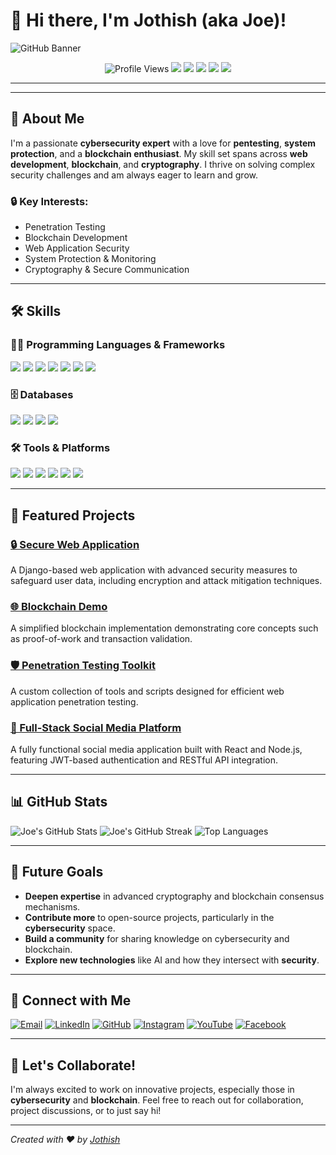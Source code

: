 # 👋 Hi there, I'm **Jothish** (aka Joe)!

![GitHub Banner](https://i.ibb.co/qk8y3qx/github-header-image-2.png)

<p align="center">
  <img src="https://visitor-badge.glitch.me/badge?page_id=Joe6905.visitor-badge" alt="Profile Views" />
  <img src="https://img.shields.io/badge/Cybersecurity%20Enthusiast-%231A1A1A.svg?style=for-the-badge&logo=cybersecurity&logoColor=white"/>
  <img src="https://img.shields.io/badge/Blockchain%20Fan-%23333.svg?style=for-the-badge&logo=blockchain&logoColor=white"/>
  <img src="https://img.shields.io/badge/Frontend%20Developer-%23000.svg?style=for-the-badge&logo=frontenddeveloper&logoColor=white"/>
  <img src="https://img.shields.io/badge/Backend%20Developer-%2300BFFF.svg?style=for-the-badge&logo=backenddeveloper&logoColor=white"/>
  <img src="https://img.shields.io/badge/Open%20Source%20Contributor-%234CAF50.svg?style=for-the-badge&logo=opensourceinitiative&logoColor=white"/>
</p>

---


---

## 🔱 About Me

I'm a passionate **cybersecurity expert** with a love for **pentesting**, **system protection**, and a **blockchain enthusiast**. My skill set spans across **web development**, **blockchain**, and **cryptography**. I thrive on solving complex security challenges and am always eager to learn and grow.

### 🔒 Key Interests:
- Penetration Testing
- Blockchain Development
- Web Application Security
- System Protection & Monitoring
- Cryptography & Secure Communication

---

## 🛠️ Skills

### 🧑‍💻 Programming Languages & Frameworks
<p>
  <img src="https://img.shields.io/badge/Python-%233776AB.svg?style=for-the-badge&logo=python&logoColor=white" />
  <img src="https://img.shields.io/badge/Java-%23E34F26.svg?style=for-the-badge&logo=java&logoColor=white" />
  <img src="https://img.shields.io/badge/JavaScript-%23F7DF1E.svg?style=for-the-badge&logo=javascript&logoColor=black" />
  <img src="https://img.shields.io/badge/TypeScript-%23007ACC.svg?style=for-the-badge&logo=typescript&logoColor=white" />
  <img src="https://img.shields.io/badge/Node.js-%23339933.svg?style=for-the-badge&logo=nodedotjs&logoColor=white" />
  <img src="https://img.shields.io/badge/Django-%23092E20.svg?style=for-the-badge&logo=django&logoColor=white" />
  <img src="https://img.shields.io/badge/React-%2361DAFB.svg?style=for-the-badge&logo=react&logoColor=black" />
</p>

### 🗄️ Databases
<p >
  <img src="https://img.shields.io/badge/SQL-%23476DBE.svg?style=for-the-badge&logo=sql&logoColor=white" />
  <img src="https://img.shields.io/badge/MongoDB-%2347A248.svg?style=for-the-badge&logo=mongodb&logoColor=white" />
  <img src="https://img.shields.io/badge/PostgreSQL-%23336791.svg?style=for-the-badge&logo=postgresql&logoColor=white" />
  <img src="https://img.shields.io/badge/Oracle-%23F80000.svg?style=for-the-badge&logo=oracle&logoColor=white" />
</p>

### 🛠️ Tools & Platforms
<p >
  <img src="https://img.shields.io/badge/Metasploit-%2323833E.svg?style=for-the-badge&logo=metasploit&logoColor=white" />
  <img src="https://img.shields.io/badge/Wireshark-%230167A3.svg?style=for-the-badge&logo=wireshark&logoColor=white" />
  <img src="https://img.shields.io/badge/Burp%20Suite-%23FF5733.svg?style=for-the-badge&logo=burpsuite&logoColor=white" />
  <img src="https://img.shields.io/badge/Nmap-%23000342.svg?style=for-the-badge&logo=nmap&logoColor=white" />
  <img src="https://img.shields.io/badge/Docker-%232496ED.svg?style=for-the-badge&logo=docker&logoColor=white" />
  <img src="https://img.shields.io/badge/Kubernetes-%23326CE5.svg?style=for-the-badge&logo=kubernetes&logoColor=white" />
</p>

---

## 🌟 Featured Projects

### [🔒 Secure Web Application](https://github.com/Joe6905/project1)
A Django-based web application with advanced security measures to safeguard user data, including encryption and attack mitigation techniques.

### [🌐 Blockchain Demo](https://github.com/Joe6905/project2)
A simplified blockchain implementation demonstrating core concepts such as proof-of-work and transaction validation.

### [🛡️ Penetration Testing Toolkit](https://github.com/Joe6905/project3)
A custom collection of tools and scripts designed for efficient web application penetration testing.

### [🚀 Full-Stack Social Media Platform](https://github.com/Joe6905/project4)
A fully functional social media application built with React and Node.js, featuring JWT-based authentication and RESTful API integration.

---

## 📊 GitHub Stats

<p >
  <img src="https://github-readme-stats.vercel.app/api?username=Joe6905&show_icons=true&theme=radical" alt="Joe's GitHub Stats" />
  <img src="https://github-readme-streak-stats.herokuapp.com/?user=Joe6905&theme=radical" alt="Joe's GitHub Streak" />
  <img src="https://github-readme-stats.vercel.app/api/top-langs/?username=Joe6905&layout=compact&theme=radical" alt="Top Languages" />
</p>

---

## 🎯 Future Goals

- **Deepen expertise** in advanced cryptography and blockchain consensus mechanisms.
- **Contribute more** to open-source projects, particularly in the **cybersecurity** space.
- **Build a community** for sharing knowledge on cybersecurity and blockchain.
- **Explore new technologies** like AI and how they intersect with **security**.

---

## 🤝 Connect with Me

<p >
  <a href="mailto:jothishmjk.2405@gmail.com"><img src="https://img.shields.io/badge/Email-%23D14836.svg?style=for-the-badge&logo=gmail&logoColor=white" alt="Email"></a>
  <a href="https://www.linkedin.com/in/jothiramalingam-manikandan"><img src="https://img.shields.io/badge/LinkedIn-%230A66C2.svg?style=for-the-badge&logo=linkedin&logoColor=white" alt="LinkedIn"></a>
  <a href="https://github.com/Joe6905"><img src="https://img.shields.io/badge/GitHub-%2312100E.svg?style=for-the-badge&logo=github&logoColor=white" alt="GitHub"></a>
  <a href="https://www.instagram.com/Jothish____m"><img src="https://img.shields.io/badge/Instagram-%23E4405F.svg?style=for-the-badge&logo=instagram&logoColor=white" alt="Instagram"></a>
  <a href="https://www.youtube.com/Mj_here"><img src="https://img.shields.io/badge/YouTube-%23FF0000.svg?style=for-the-badge&logo=youtube&logoColor=white" alt="YouTube"></a>
  <a href="https://www.facebook.com/jothish.m"><img src="https://img.shields.io/badge/Facebook-%231877F2.svg?style=for-the-badge&logo=facebook&logoColor=white" alt="Facebook"></a>
</p>

---

## 💬 Let's Collaborate!

I'm always excited to work on innovative projects, especially those in **cybersecurity** and **blockchain**. Feel free to reach out for collaboration, project discussions, or to just say hi!

---

*Created with ❤️ by [Jothish](https://github.com/Joe6905)*
